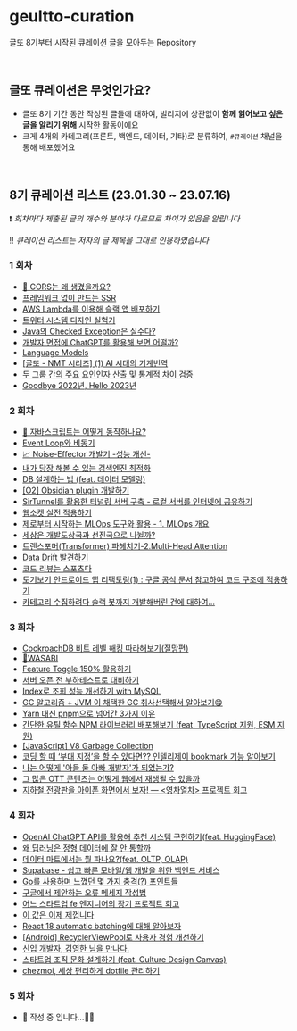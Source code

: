 # geultto-curation
글또 8기부터 시작된 큐레이션 글을 모아두는 Repository

<br>

## 글또 큐레이션은 무엇인가요?

- 글또 8기 기간 동안 작성된 글들에 대하여, 빌리지에 상관없이 **함께 읽어보고 싶은 글을 알리기 위해** 시작한 활동이에요
- 크게 4개의 카테고리(프론트, 백엔드, 데이터, 기타)로 분류하여,  `#큐레이션` 채널을 통해 배포했어요

<br>

## 8기 큐레이션 리스트 (23.01.30 ~ 23.07.16)

❗️ *회차마다 제출된 글의 개수와 분야가 다르므로 차이가 있음을 알립니다*

‼️ *큐레이션 리스트는 저자의 글 제목을 그대로 인용하였습니다*



### 1 회차

- [🥁 CORS는 왜 생겼을까요?](https://blog.areumsheep.vercel.app/contents/why-cors/)
- [프레임워크 없이 만드는 SSR](https://junilhwang.github.io/TIL/Javascript/Design/Vanilla-JS-Server-Side-Rendering/)
- [AWS Lambda를 이용해 슬랙 앱 배포하기](https://wormwlrm.github.io/2023/02/12/Deploy-Slack-App-with-AWS-Lambda.html)
- [트위터 시스템 디자인 실험기](https://hyeon9mak.github.io/twitter-system-design-experiment/)
- [Java의 Checked Exception은 실수다?](https://velog.io/@eastperson/Java%EC%9D%98-Checked-Exception%EC%9D%80-%EC%8B%A4%EC%88%98%EB%8B%A4-83omm70j)
- [개발자 면접에 ChatGPT를 활용해 보면 어떨까?](https://blog.novice.io/%EA%B0%9C%EB%B0%9C/2023/02/12/%EA%B0%9C%EB%B0%9C%EC%9E%90-%EB%A9%B4%EC%A0%91%EC%97%90-ChatGPT%EB%A5%BC-%ED%99%9C%EC%9A%A9%ED%95%B4-%EB%B3%B4%EB%A9%B4-%EC%96%B4%EB%96%A8%EA%B9%8C.html)
- [Language Models](https://taes.me/Language%20Models/)
- [[글또 - NMT 시리즈] (1) AI 시대의 기계번역](https://velog.io/@judy_choi/%EA%B8%80%EB%98%90-NMT-%EC%8B%9C%EB%A6%AC%EC%A6%88-1-AI-%EC%8B%9C%EB%8C%80%EC%9D%98-%EA%B8%B0%EA%B3%84%EB%B2%88%EC%97%AD)
- [두 그룹 간의 주요 요인인자 산출 및 통계적 차이 검증](https://ysjang0926.github.io/data/2023/02/11/significant-difference-test/)
- [Goodbye 2022년, Hello 2023년](https://velog.io/@h-go-getter/Goodbye-2022%EB%85%84-Hello-2023%EB%85%84)



### 2 회차

- [🌟 자바스크립트는 어떻게 동작하나요?](https://blog.areumsheep.vercel.app/contents/how-javascript-works/)
- [Event Loop와 비동기](https://pozafly.github.io/javascript/event-loop-and-async/)
- [📈 Noise-Effector 개발기 -성능 개선-](https://velog.io/@thumb_hyeok/Noise-Effector-%EA%B0%9C%EB%B0%9C%EA%B8%B0-%EC%84%B1%EB%8A%A5-%EA%B0%9C%EC%84%A0-)
- [내가 당장 해볼 수 있는 검색엔진 최적화](https://jodnddus.blog/todos-google-seo-guide)
- [DB 설계하는 법 (feat. 데이터 모델링)](https://yeongunheo.tistory.com/entry/DB-%EC%84%A4%EA%B3%84%ED%95%98%EB%8A%94-%EB%B2%95-feat-%EB%8D%B0%EC%9D%B4%ED%84%B0-%EB%AA%A8%EB%8D%B8%EB%A7%81)
- [[O2] Obsidian plugin 개발하기](https://songkg7.github.io/posts/develop-obsidian-plugin/)
- [SirTunnel를 활용한 터널링 서버 구축 - 로컬 서버를 인터넷에 공유하기](https://dlwocks31.me/blog/sirtunnel/)
- [웹소켓 실전 적용하기](https://blog.chavo.dev/blog/practical-websocket?)
- [제로부터 시작하는 MLOps 도구와 활용 - 1. MLOps 개요](https://blog.taehun.dev/from-zero-to-hero-mlops-tools-1)
- [세상은 개발도상국과 선진국으로 나뉠까?](https://analyst-ggom-chi-kim.tistory.com/3)
- [트랜스포머(Transformer) 파헤치기-2.Multi-Head Attention](https://www.blossominkyung.com/deeplearning/transformer-mha)
- [Data Drift 발견하기](https://pizzathief.oopy.io/data-drift-detection)
- [코드 리뷰는 스포츠다](https://wormwlrm.github.io/2023/02/20/Code-Review-is-a-Sports.html)
- [도기보기 안드로이드 앱 리팩토링(1) : 구글 공식 문서 참고하여 코드 구조에 적용하기](https://medium.com/@zzanzu/%EB%8F%84%EA%B8%B0%EB%B3%B4%EA%B8%B0-%EC%95%88%EB%93%9C%EB%A1%9C%EC%9D%B4%EB%93%9C-%EC%95%B1-%EB%A6%AC%ED%8C%A9%ED%86%A0%EB%A7%81-1-%EA%B5%AC%EA%B8%80-%EA%B3%B5%EC%8B%9D-%EB%AC%B8%EC%84%9C-%EC%B0%B8%EA%B3%A0%ED%95%98%EC%97%AC-%EC%BD%94%EB%93%9C-%EA%B5%AC%EC%A1%B0%EC%97%90-%EC%A0%81%EC%9A%A9%ED%95%98%EA%B8%B0-3feb267633e8)
- [카테고리 수집하려다 슬랙 봇까지 개발해버린 건에 대하여…](https://daco2020.tistory.com/752)



### 3 회차

- [CockroachDB 비트 레벨 해킹 따라해보기(절망편)](https://sungchul-p.github.io/hacking-cockroachdb)
- [📃WASABI](https://curieuxjy.github.io/posts/paper/2023-03-12-wasabi.html)
- [Feature Toggle 150% 활용하기](https://sungjk.github.io/2023/03/04/feature-toggle.html)
- [서버 오픈 전 부하테스트로 대비하기](https://hyewoncc.github.io/load-test/)
- [Index로 조회 성능 개선하기 with MySQL](https://sooyoungh.github.io/cafemate-index-2)
- [GC 알고리즘 + JVM 이 채택한 GC 취사선택해서 알아보기😋](https://juneyr.dev/jvm-gc)
- [Yarn 대신 pnpm으로 넘어간 3가지 이유](https://hiddenest.dev/yarn-pnpm-3)
- [간단한 유틸 함수 NPM 라이브러리 배포해보기 (feat. TypeScript 지원, ESM 지원)](https://junghyeonsu.com/posts/deploy-simple-util-npm-library/)
- [[JavaScript] V8 Garbage Collection](https://iyu88.github.io/javascript/2023/03/11/garbage-collection.html)
- [코딩 할 때 ‘부대 지정’을 할 수 있다면?? 인텔리제이 bookmark 기능 알아보기](https://sihyung92.oopy.io/etc/intellij/4)
- [나는 어떻게 '아들 둘 아빠 개발자'가 되었는가?](https://haenarashin.github.io/daily/2023/03/10/Dad_developer_with_2_kids.html)
- [그 많은 OTT 콘텐츠는 어떻게 웹에서 재생될 수 있을까](https://wormwlrm.github.io/2023/03/05/DRM-Contents-on-Web.html)
- [지하철 전광판을 아이폰 화면에서 보자! — <영차열차> 프로젝트 회고](https://medium.com/@Jager-yoo/%EC%A7%80%ED%95%98%EC%B2%A0-%EC%A0%84%EA%B4%91%ED%8C%90%EC%9D%84-%EC%95%84%EC%9D%B4%ED%8F%B0-%ED%99%94%EB%A9%B4%EC%97%90%EC%84%9C-%EB%B3%B4%EC%9E%90-%EC%98%81%EC%B0%A8%EC%97%B4%EC%B0%A8-%ED%94%84%EB%A1%9C%EC%A0%9D%ED%8A%B8-%ED%9A%8C%EA%B3%A0-cd48ffc95af6)



### 4 회차

- [OpenAI ChatGPT API를 활용해 추천 시스템 구현하기(feat. HuggingFace)](https://lsjsj92.tistory.com/657)
- [왜 딥러닝은 정형 데이터에 잘 안 통할까](https://pizzathief.oopy.io/why-do-tree-based-models-still-outperform-deep-learning-on-typical-tabular-data)
- [데이터 마트에서는 뭘 파나요?(feat. OLTP, OLAP)](https://gibles-deepmind.tistory.com/entry/%EB%8D%B0%EC%9D%B4%ED%84%B0-%EB%A7%88%ED%8A%B8%EC%97%90%EC%84%9C%EB%8A%94-%EB%AD%98-%ED%8C%8C%EB%82%98%EC%9A%94)
- [Supabase - 쉽고 빠른 모바일/웹 개발을 위한 백엔드 서비스](https://dlwocks31.me/blog/supabase/)
- [Go를 사용하며 느꼈던 몇 가지 충격(?) 포인트들](https://kukim.tistory.com/190)
- [구글에서 제안하는 오류 메세지 작성법](https://hyeon9mak.github.io/writing-helpful-error-messages/)
- [어느 스타트업 fe 엔지니어의 장기 프로젝트 회고](https://jodnddus.blog/retrosepctive-of-startup-fe-engineer)
- [이 값은 이제 제껍니다](https://alwayshere.vercel.app/blog/20230326)
- [React 18 automatic batching에 대해 알아보자](https://velog.io/@dbwjd5864/React-18-automatic-batching%EC%97%90-%EB%8C%80%ED%95%B4-%EC%95%8C%EC%95%84%EB%B3%B4%EC%9E%90)
- [[Android] RecyclerViewPool로 사용자 경험 개선하기](https://munseong.dev/android/recyclerviewpool/)
- [신입 개발자, 김영한 님을 만나다.](https://yeonyeon.tistory.com/300)
- [스타트업 조직 문화 설계하기 (feat. Culture Design Canvas)](https://blog.chavo.dev/blog/culture-design-canvas?utm_source=slack&utm_medium=cpc&utm_campaign=8th_submission)
- [chezmoi, 세상 편리하게 dotfile 관리하기](https://songkg7.github.io/posts/chezmoi-awesome-dotfile-manager/)



### 5 회차

- 🚧 작성 중 입니다...👷‍♂️

